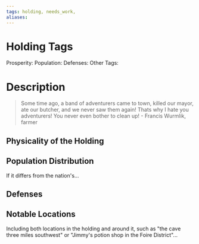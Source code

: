 ```yaml
---
tags: holding, needs_work, 
aliases:
---
```


# Holding Tags
Prosperity:
Population:
Defenses:
Other Tags:

# Description
> Some time ago, a band of adventurers came to town, killed our mayor, ate our butcher, and we never saw them again! Thats why I hate you adventurers! You never even bother to clean up!
>  \- Francis Wurmlik, farmer

## Physicality of the Holding

## Population Distribution
If it differs from the nation's...

## Defenses

## Notable Locations
Including both locations in the holding and around it, such as "the cave three miles southwest" or "Jimmy's potion shop in the Foire District"...

